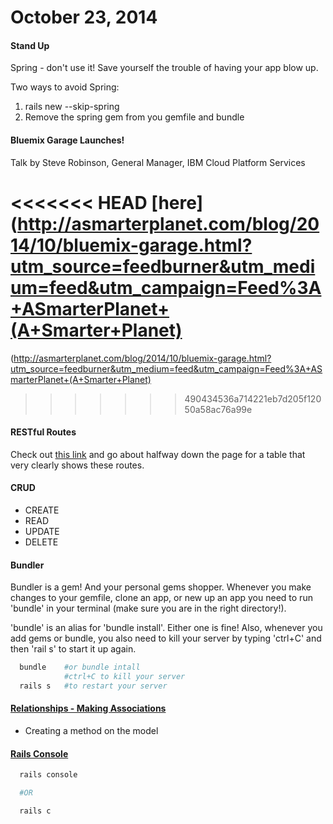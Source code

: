 # October 23, 2014

#### Stand Up

Spring - don't use it! Save yourself the trouble of having your app blow up.

Two ways to avoid Spring:
  1) rails new <name-of-app> --skip-spring
  2) Remove the spring gem from you gemfile and bundle

#### Bluemix Garage Launches!

Talk by Steve Robinson, General Manager, IBM Cloud Platform Services

<<<<<<< HEAD
[here](http://asmarterplanet.com/blog/2014/10/bluemix-garage.html?utm_source=feedburner&utm_medium=feed&utm_campaign=Feed%3A+ASmarterPlanet+(A+Smarter+Planet)
=======
(http://asmarterplanet.com/blog/2014/10/bluemix-garage.html?utm_source=feedburner&utm_medium=feed&utm_campaign=Feed%3A+ASmarterPlanet+(A+Smarter+Planet)
>>>>>>> 490434536a714221eb7d205f12050a58ac76a99e

#### RESTful Routes

Check out [this link](http://guides.rubyonrails.org/routing.html) and go about
halfway down the page for a table that very clearly shows these routes.

#### CRUD

* CREATE
* READ
* UPDATE
* DELETE

#### Bundler

Bundler is a gem! And your personal gems shopper. Whenever you make changes to
your gemfile, clone an app, or new up an app you need to run 'bundle' in
your terminal (make sure you are in the right directory!).

'bundle' is an alias for 'bundle install'. Either one is fine! Also, whenever you add gems or bundle,
you also need to kill your server by typing 'ctrl+C' and then 'rail s' to start it up again.

```bash
  bundle    #or bundle intall
            #ctrl+C to kill your server
  rails s   #to restart your server
```

#### [Relationships - Making Associations](http://g5.gschool.it/lessons/rails-tutorial/05-relationships-light/deliverable)

  * Creating a method on the model

#### [Rails Console](http://g5.gschool.it/lessons/rails-tutorial/06-console/deliverable)

```bash
  rails console

  #OR

  rails c
```
